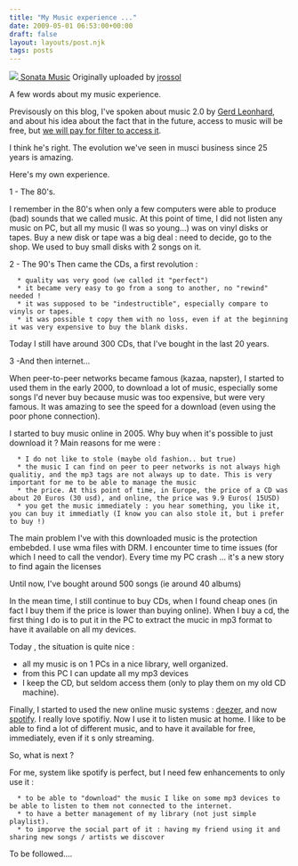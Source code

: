 ```yaml
---
title: "My Music experience ..."
date: 2009-05-01 06:53:00+00:00
draft: false
layout: layouts/post.njk
tags: posts
---
```


[![](http://farm1.static.flickr.com/12/69387500_37d070cb85_m.jpg)
](http://www.flickr.com/photos/jrossol/69387500/)
[Sonata Music](http://www.flickr.com/photos/jrossol/69387500/)
Originally uploaded by [jrossol](http://www.flickr.com/people/jrossol/)


A few words about my music experience.

Previsously on this blog, I've spoken about music 2.0 by [Gerd Leonhard](http://www.mediafuturist.com/about.html), and about his idea about the fact that in the future, access to music will be free, but [we will pay for filter to access it](http://lmaublog.blogspot.com/2009/03/plugg-2009-2-interisting-videos.html).

I think he's right.
The evolution we've seen in musci business since 25 years is amazing.

Here's my own experience.

1 - The 80's.

I remember in the 80's when only a few computers were able to produce (bad) sounds that we called music.
At this point of time, I did not listen any music on PC, but all my music (I was so young...) was on vinyl disks or tapes.
Buy a new disk or tape was a big deal : need to decide, go to the shop. We used to buy small disks with 2 songs on it.

2 - The 90's
Then came the CDs, a first revolution :



	  * quality was very good (we called it "perfect")
	  * it became very easy to go from a song to another, no "rewind" needed !
	  * it was supposed to be "indestructible", especially compare to vinyls or tapes.
	  * it was possible t copy them with no loss, even if at the beginning it was very expensive to buy the blank disks.

Today I still have around 300 CDs, that I've bought in the last 20 years.

3 -And then internet...

When peer-to-peer networks became famous (kazaa, napster), I started to used them in the early 2000, to download a lot of music, especially some songs I'd never buy because music was too expensive, but were very famous.
It was amazing to see the speed for a download (even using the poor phone connection).

I started to buy music online in 2005.
Why buy when it's possible to just download it ?
Main reasons for me were :

	  * I do not like to stole (maybe old fashion.. but true)
	  * the music I can find on peer to peer networks is not always high qualitiy, and the mp3 tags are not always up to date. This is very important for me to be able to manage the music
	  * the price. At this point of time, in Europe, the price of a CD was about 20 Euros (30 usd), and online, the price was 9.9 Euros( 15USD)
	  * you get the music immediately : you hear something, you like it, you can buy it immediatly (I know you can also stole it, but i prefer to buy !)

The main problem I've with this downloaded music is the protection embebded.
I use wma files with DRM. I encounter time to time issues (for which I need to call the vendor).
Every time my PC crash ... it's a new story to find again the licenses

Until now, I've bought around 500 songs (ie around 40 albums)

In the mean time, I still continue to buy CDs, when I found cheap ones (in fact I buy them if the price is lower than buying online).
When I buy a cd, the first thing I do is to put it in the PC to extract the mucic in mp3 format to have it available on all my devices.

Today , the situation is quite nice :
- all my music is on 1 PCs in a nice library, well organized.
- from this PC I can update all my mp3 devices
- I keep the CD, but seldom access them (only to play them on my old CD machine).

Finally, I started to used the new online music systems : [deezer](http://www.deezer.com/), and now [spotify](http://www.spotify.com).
I really love spotifiy. Now I use it to listen music at home.
I like to be able to find a lot of different music, and to have it available for free, immediately, even if it s only streaming.

So, what is next ?

For me, system like spotify is perfect, but I need few enhancements to only use it :



	  * to be able to "download" the music I like on some mp3 devices to be able to listen to them not connected to the internet.
	  * to have a better management of my library (not just simple playlist).
	  * to imporve the social part of it : having my friend using it and sharing new songs / artists we discover

To be followed....
